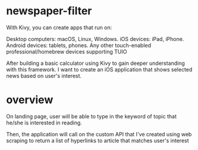 # newspaper-filter

With Kivy, you can create apps that run on:

Desktop computers: macOS, Linux, Windows.
iOS devices: iPad, iPhone.
Android devices: tablets, phones.
Any other touch-enabled professional/homebrew devices supporting TUIO

After building a basic calculator using Kivy to gain deeper understanding with this framework. I want to create an iOS application that shows selected news based on user's interest.

# overview
On landing page, user will be able to type in the keyword of topic that he/she is interested in reading.

Then, the application will call on the custom API that I've created using web scraping to return a list of hyperlinks to article that matches user's interest


